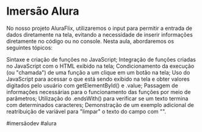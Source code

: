 # Imersão Alura

No nosso projeto AluraFlix, utilizaremos o input para permitir a entrada de dados diretamente na tela, evitando a necessidade de inserir informações diretamente no código ou no console. Nesta aula, abordaremos os seguintes tópicos:

Sintaxe e criação de funções no JavaScript;
Integração de funções criadas no JavaScript com o HTML exibido na tela;
Condicionamento da execução (ou "chamada") de uma função a um clique em um botão na tela;
Uso do JavaScript para acessar o que está sendo exibido na tela e obter valores digitados pelo usuário com getElementById() e .value;
Passagem de informações necessárias para o funcionamento das funções por meio de parâmetros;
Utilização do .endsWith() para verificar se um texto termina com determinados caracteres;
Demonstração de um exemplo adicional de reatribuição de variável para "limpar" o texto do campo com "".

#imersãodev 
#alura